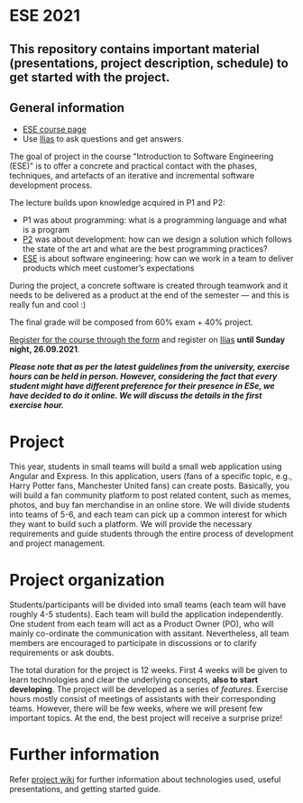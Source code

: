 # ESE 2021
This repository contains important material (presentations, project description, schedule) to get started with the project.
---

## General information

* [ESE course page](http://scg.unibe.ch/teaching/ese)
* Use <a href="https://ilias.unibe.ch/goto_ilias3_unibe_frm_2183220.html">Ilias</a> to ask questions and get answers.

The goal of project in the course "Introduction to Software Engineering (ESE)" is to offer a concrete and practical contact with the phases, techniques, and artefacts of an iterative and incremental software development process.

The lecture builds upon knowledge acquired in P1 and P2:

* P1 was about programming: what is a programming language and what is a program
* [P2](http://scg.unibe.ch/teaching/p2) was about development: how can we design a solution which follows the state of the art and what are the best programming practices?
* [ESE](http://scg.unibe.ch/teaching/ese) is about software engineering: how can we work in a team to deliver products which meet customer’s expectations

During the project, a concrete software is created through teamwork and it needs to be delivered as a product at the end of the semester — and this is really fun and cool :)

The final grade will be composed from 60% exam + 40% project.

[Register for the course through the form](https://forms.gle/WAt5aeeELszQ4hbq6) and register on [Ilias](https://ilias.unibe.ch/goto_ilias3_unibe_frm_2183220.html) **until Sunday night, 26.09.2021**.

***Please note that as per the latest guidelines from the university, exercise hours can be held in person. However, considering the fact that every student might have different preference for their presence in ESe, we have decided to do it online. We will discuss the details in the first exercise hour.***


# Project 

This year, students in small teams will build a small web application using Angular and Express. 
In this application, users (fans of a specific topic, e.g., Harry Potter fans, Manchester United fans) can create posts. 
Basically, you will build a fan community platform to post related content, such as memes, photos, and buy fan merchandise in an online store.
We will divide students into teams of 5-6, and each team can pick up a common interest for which they want to build such a platform. 
We will provide the necessary requirements and guide students through the entire process of development and project management.   

# Project organization

Students/participants will be divided into small teams (each team will have roughly 4-5 students). Each team will build the application independently. One student from each team will act as a Product Owner (PO), who will mainly co-ordinate the communication with assitant. Nevertheless, all team members are encouraged to participate in discussions or to clarify requirements or ask doubts.

The total duration for the project is 12 weeks. First 4 weeks will be given to learn technologies and clear the underlying concepts, **also to start developing**. The project will be developed as a series of *features*.
Exercise hours mostly consist of meetings of assistants with their corresponding teams. However, there will be few weeks, where we will present few important topics.
At the end, the best project will receive a surprise prize! 

# Further information
Refer [project wiki](https://github.com/scg-unibe-ch/ese2021/wiki) for further information about technologies used, useful presentations, and getting started guide.



